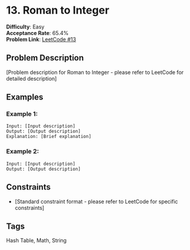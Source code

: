# 13. Roman to Integer

**Difficulty**: Easy  
**Acceptance Rate**: 65.4%  
**Problem Link**: [LeetCode #13](https://leetcode.com/problems/roman-to-integer/)

## Problem Description

[Problem description for Roman to Integer - please refer to LeetCode for detailed description]

## Examples

### Example 1:
```
Input: [Input description]
Output: [Output description]
Explanation: [Brief explanation]
```

### Example 2:
```
Input: [Input description]
Output: [Output description]
```

## Constraints

- [Standard constraint format - please refer to LeetCode for specific constraints]

## Tags
Hash Table, Math, String